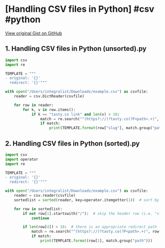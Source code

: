 # [Handling CSV files in Python] #csv #python

[View original Gist on GitHub](https://gist.github.com/Integralist/a0b1d9e31c9b2cdd25e9795b82dbcd37)

## 1. Handling CSV files in Python (unsorted).py

```python
import csv
import re

TEMPLATE = """
- original: '{}'
  redirect: '{}'"""

with open("/Users/integralist/Downloads/example.csv") as csvfile:
    reader = csv.DictReader(csvfile)

    for row in reader:
        for k, v in row.items():
            if k == "tasty.co link" and len(v) > 10:
                match = re.search("^(https?://)?tasty.co(?P<path>.+)", v)
                if match:
                    print(TEMPLATE.format(row["slug"], match.group("path")))
```

## 2. Handling CSV files in Python (sorted).py

```python
import csv
import operator
import re

TEMPLATE = """
- original: '{}'
  redirect: '{}'"""

with open("/Users/integralist/Downloads/example.csv") as csvfile:
    reader = csv.reader(csvfile)
    sortedlist = sorted(reader, key=operator.itemgetter(1))  # sort by column index 1 (i.e. "slug")

    for row in sortedlist:
        if not row[1].startswith("/"):  # skip the header row (i.e. "slug")
            continue

        if len(row[4]) > 10:  # there is an appropriate redirect path
            match = re.search("^(https?://)?tasty.co(?P<path>.+)", row[4])
            if match:
                print(TEMPLATE.format(row[1], match.group("path")))
```

